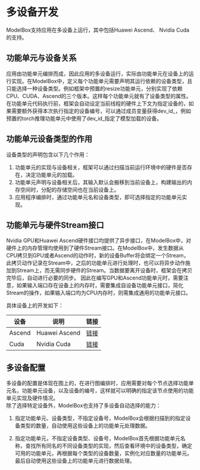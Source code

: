 # 多设备开发

ModelBox支持应用在多设备上运行，其中包括Huawei Ascend、 Nvidia Cuda的支持。

## 功能单元与设备关系

应用由功能单元编排而成，因此应用的多设备运行，实际由功能单元在设备上的运行实现。在ModelBox中，定义每个功能单元需要声明其运行依赖的设备类型，且只能选择一种设备类型。例如框架中预置的resize功能单元，分别实现了依赖CPU、CUDA、Ascend的三个版本。这样每个功能单元就有了设备类型的属性。   
在功能单元代码执行前，框架会自动设定当前线程的硬件上下文为指定设备的，如果需要额外获得本次执行指定的设备编号，可以通过成员变量获得dev_id_，例如预置的torch推理功能单元中使用了dev_id_指定了模型加载的设备。

## 功能单元设备类型的作用

设备类型的声明包含以下几个作用：

1. 功能单元的实现与设备相关，框架可以通过扫描当前运行环境中的硬件是否存在，决定功能单元的加载。
1. 功能单元声明与设备相关后，其输入默认会搬移到当前设备上，构建输出的内存空间时，分配的存储空间也在当前设备上。
1. 应用程序编排时，通过功能单元名和设备类型，即可选择指定的功能单元实现。

## 功能单元与硬件Stream接口

Nvidia GPU和Huawei Ascend硬件接口均提供了异步接口，在ModelBox中，对硬件上的内存管理均使用到了硬件Stream接口。在ModelBox中，发生数据从CPU拷贝到GPU或者Ascend的动作时，新的设备Buffer将会绑定一个Stream，此拷贝动作记录在Stream中，之后的功能单元进行处理时，也可以将异步动作施加到Stream上，而无需同步硬件的Stream。当数据要离开设备时，框架会在拷贝完毕后，自动进行必要的同步。
因此在编写GPU和Ascend功能单元时，需要注意，如果输入端口存在设备上的内存时，需要集成自设备功能单元接口，简化Stream的操作，如果输入端口均为CPU内存时，则需集成通用的功能单元接口。

具体设备上的开发如下：

| 设备   | 说明          | 链接                        |
| ------ | ------------- | --------------------------- |
| Ascend | Huawei Ascend | [链接](ascend.md) |
| Cuda   | Nvidia Cuda   | [链接](cuda.md)   |

## 多设备配置

多设备的配置是体现在图上的，在进行图编排时，应用需要对每个节点选择功能单元名，功能单元设备，以及设备的编号，这样就可以明确的指定该节点使用的功能单元实现及硬件情况。    
除了选择特定设备外，ModelBox也支持了多设备自动选择的能力：

1. 指定功能单元、设备类型，不指定设备号，ModelBox会根据扫描到的指定设备类型的数量，自动使用这些设备上的功能单元处理数据。

2. 指定功能单元，不指定设备类型、设备号，ModelBox首先根据功能单元名称，查找所有同名的不同设备类型的实现，然后查看环境中的设备类型，确定可用的功能单元，再根据每个类型的设备数量，实例化对应数量的功能单元。最后自动使用这些设备上的功能单元进行数据处理。
